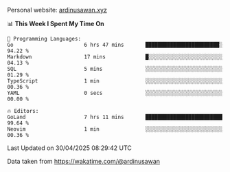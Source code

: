 Personal website: [ardinusawan.xyz](https://ardinusawan.xyz)

<!--START_SECTION:waka-->
📊 **This Week I Spent My Time On** 

```text
💬 Programming Languages: 
Go                       6 hrs 47 mins       ████████████████████████░   94.22 % 
Markdown                 17 mins             █░░░░░░░░░░░░░░░░░░░░░░░░   04.13 % 
SQL                      5 mins              ░░░░░░░░░░░░░░░░░░░░░░░░░   01.29 % 
TypeScript               1 min               ░░░░░░░░░░░░░░░░░░░░░░░░░   00.36 % 
YAML                     0 secs              ░░░░░░░░░░░░░░░░░░░░░░░░░   00.00 % 

🔥 Editors: 
GoLand                   7 hrs 11 mins       █████████████████████████   99.64 % 
Neovim                   1 min               ░░░░░░░░░░░░░░░░░░░░░░░░░   00.36 % 
```


 Last Updated on 30/04/2025 08:29:42 UTC
<!--END_SECTION:waka-->
Data taken from https://wakatime.com/@ardinusawan
